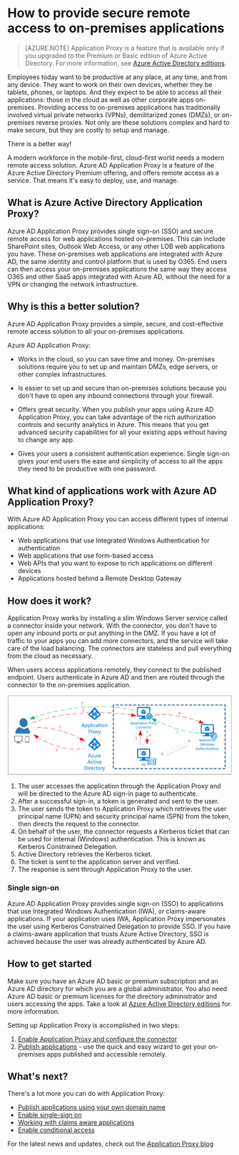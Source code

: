 <properties
	pageTitle="How to provide secure remote access to on-premises apps"
	description="Covers how to use Azure AD Application Proxy to provide secure remote access to your on-premises apps."
	services="active-directory"
	documentationCenter=""
	authors="kgremban"
	manager="stevenpo"
	editor=""/>

<tags
	ms.service="active-directory"
	ms.date="05/25/2016"
	wacn.date=""/>

# How to provide secure remote access to on-premises applications

> [AZURE.NOTE] Application Proxy is a feature that is available only if you upgraded to the Premium or Basic edition of Azure Active Directory. For more information, see [Azure Active Directory editions](/documentation/articles/active-directory-editions/).

Employees today want to be productive at any place, at any time, and from any device. They want to work on their own devices, whether they be tablets, phones, or laptops. And they expect to be able to access all their applications: those in the cloud as well as other corporate apps on-premises. Providing access to on-premises applications has traditionally involved virtual private networks (VPNs), demilitarized zones (DMZs), or on-premises reverse proxies. Not only are these solutions complex and hard to make secure, but they are costly to setup and manage.

There is a better way!

A modern workforce in the mobile-first, cloud-first world needs a modern remote access solution. Azure AD Application Proxy is a feature of the Azure Active Directory Premium offering, and offers remote access as a service. That means it's easy to deploy, use, and manage.

## What is Azure Active Directory Application Proxy?
Azure AD Application Proxy provides single sign-on (SSO) and secure remote access for web applications hosted on-premises. This can include SharePoint sites, Outlook Web Access, or any other LOB web applications you have. These on-premises web applications are integrated with Azure AD, the same identity and control platform that is used by O365. End users can then access your on-premises applications the same way they access O365 and other SaaS apps integrated with Azure AD, without the need for a VPN or changing the network infrastructure.

## Why is this a better solution?
Azure AD Application Proxy provides a simple, secure, and cost-effective remote access solution to all your on-premises applications.

Azure AD Application Proxy:  

- Works in the cloud, so you can save time and money. On-premises solutions require you to set up and maintain DMZs, edge servers, or other complex infrastructures.  

- Is easier to set up and secure than on-premises solutions because you don't have to open any inbound connections through your firewall.  

- Offers great security. When you publish your apps using Azure AD Application Proxy, you can take advantage of the rich authorization controls and security analytics in Azure. This means that you get advanced security capabilities for all your existing apps without having to change any app.  

- Gives your users a consistent authentication experience. Single sign-on gives your end users the ease and simplicity of access to all the apps they need to be productive with one password.  

## What kind of applications work with Azure AD Application Proxy?
With Azure AD Application Proxy you can access different types of internal applications:

- Web applications that use Integrated Windows Authentication for authentication  
- Web applications that use form-based access  
- Web APIs that you want to expose to rich applications on different devices  
- Applications hosted behind a Remote Desktop Gateway  

## How does it work?
Application Proxy works by installing a slim Windows Server service called a connector inside your network. With the connector, you don't have to open any inbound ports or put anything in the DMZ. If you have a lot of traffic to your apps you can add more connectors, and the service will take care of the load balancing. The connectors are stateless and pull everything from the cloud as necessary.

When users access applications remotely, they connect to the published endpoint. Users authenticate in Azure AD and then are routed through the connector to the on-premises application.

 ![AzureAD Application Proxy diagram](./media/active-directory-appssoaccess-whatis/azureappproxxy.png)

1. The user accesses the application through the Application Proxy and will be directed to the Azure AD sign-in page to authenticate.
2. After a successful sign-in, a token is generated and sent to the user.
3. The user sends the token to Application Proxy which retrieves the user principal name (UPN) and security principal name (SPN) from the token, then directs the request to the connector.
4. On behalf of the user, the connector requests a Kerberos ticket that can be used for internal (Windows) authentication. This is known as Kerberos Constrained Delegation.
5. Active Directory retrieves the Kerberos ticket.
6. The ticket is sent to the application server and verified.
7. The response is sent through Application Proxy to the user.

### Single sign-on
Azure AD Application Proxy provides single sign-on (SSO) to applications that use Integrated Windows Authentication (IWA), or claims-aware applications. If your application uses IWA, Application Proxy impersonates the user using Kerberos Constrained Delegation to provide SSO. If you have a claims-aware application that trusts Azure Active Directory, SSO is achieved because the user was already authenticated by Azure AD.

## How to get started
Make sure you have an Azure AD basic or premium subscription and an Azure AD directory for which you are a global administrator. You also need Azure AD basic or premium licenses for the directory administrator and users accessing the apps. Take a look at [Azure Active Directory editions](/documentation/articles/active-directory-editions/) for more information.

Setting up Application Proxy is accomplished in two steps:

1. [Enable Application Proxy and configure the connector](/documentation/articles/active-directory-application-proxy-enable/)  
2. [Publish applications](/documentation/articles/active-directory-application-proxy-publish/) - use the quick and easy wizard to get your on-premises apps published and accessible remotely.

## What's next?
There's a lot more you can do with Application Proxy:

- [Publish applications using your own domain name](/documentation/articles/active-directory-application-proxy-custom-domains/)
- [Enable single-sign on](/documentation/articles/active-directory-application-proxy-sso-using-kcd.md)
- [Working with claims aware applications](/documentation/articles/active-directory-application-proxy-claims-aware-apps/)
- [Enable conditional access](/documentation/articles/active-directory-application-proxy-conditional-access/)

For the latest news and updates, check out the [Application Proxy blog](http://blogs.technet.com/b/applicationproxyblog/)
